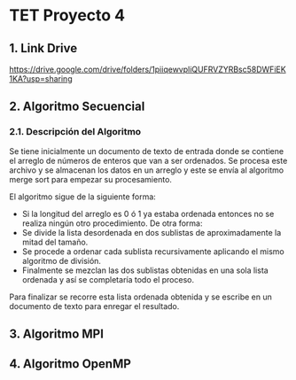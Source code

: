 # TET Proyecto 4

## 1. Link Drive

https://drive.google.com/drive/folders/1piiqewvpliQUFRVZYRBsc58DWFiEK1KA?usp=sharing

## 2. Algoritmo Secuencial

### 2.1. Descripción del Algoritmo

Se tiene inicialmente un documento de texto de entrada donde se contiene el arreglo de números de enteros que van a ser ordenados.
Se procesa este archivo y se almacenan los datos en un arreglo y este se envía al algoritmo merge sort para empezar su procesamiento.

El algoritmo sigue de la siguiente forma:
- Si la longitud del arreglo es 0 ó 1 ya estaba ordenada entonces no se realiza ningún otro procedimiento. De otra forma:
- Se divide la lista desordenada en dos sublistas de aproximadamente la mitad del tamaño.
- Se procede a ordenar cada sublista recursivamente aplicando el mismo algoritmo de división.
- Finalmente se mezclan las dos sublistas obtenidas en una sola lista ordenada y así se completaría todo el proceso.

Para finalizar se recorre esta lista ordenada obtenida y se escribe en un documento de texto para enregar el resultado.

## 3. Algoritmo MPI

## 4. Algoritmo OpenMP


